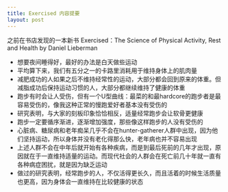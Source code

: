 ```yaml
---
title: Exercised 内容提要
layout: post
---
```


之前在书店发现的一本新书 Exercised：The Science of Physical Activity, Rest and Health by Daniel Lieberman 

- 想要夜间睡得好，最好的办法是白天做些运动 
- 平均算下来，我们有五分之一的卡路里消耗用于维持身体上的肌肉量
- 减肥成功的人如果之后不维持经常性的运动，大部分都会回到原来的体重。但减脂成功后保持运动习惯的人，大部分都继续维持了健康的体重
- 跑步有时会让人受伤，但有一个U型曲线：最菜的和最hardcore的跑步者是最容易受伤的，像我这种正常的慢跑爱好者基本没有受伤的
- 研究表明，与大家的刻板印象恰恰相反，适量经常跑步会让软骨更健康
- 跑步一定要循序渐进，逐渐增加强度，那些像这样跑步的人没有受伤的
- 心脏病、糖尿病和老年痴呆几乎不会在hunter-gatherer人群中出现，因为他们坚持运动，所以身体并没有老化得那么快，老年病也并不容易出现
- 上述人群不会在中年后就开始有各种疾病，而是到最后死前的几年才出现，原因就在于一直维持适量的运动。而现代社会的人群会在死亡前几十年就一直有各种病症困扰，就是因为缺乏运动
- 做过的研究表明，经常跑步的人，不仅活得更长久，而且活着的时候生活质量也更高，因为身体会一直维持在比较健康的状态 